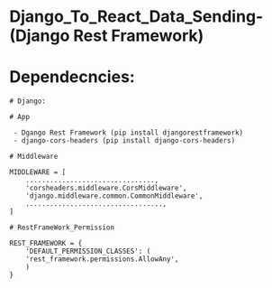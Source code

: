 # Django_To_React_Data_Sending-(Django Rest Framework)

# Dependecncies:

    # Django:

    # App

     - Dgango Rest Framework (pip install djangorestframework)
     - django-cors-headers (pip install django-cors-headers)

    # Middleware

    MIDDLEWARE = [
        ................................,
        'corsheaders.middleware.CorsMiddleware',
        'django.middleware.common.CommonMiddleware',
        ..................................,
    ]

    # RestFrameWork_Permission

    REST_FRAMEWORK = {
        'DEFAULT_PERMISSION_CLASSES': (
        'rest_framework.permissions.AllowAny',
        )
    }

